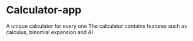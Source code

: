 # Calculator-app
A unique calculator for every one 
The calculator contains features such as calculus, binomial expansion and AI
